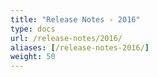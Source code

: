 ```yaml
---
title: "Release Notes - 2016"
type: docs
url: /release-notes/2016/
aliases: [/release-notes-2016/]
weight: 50
---
```


